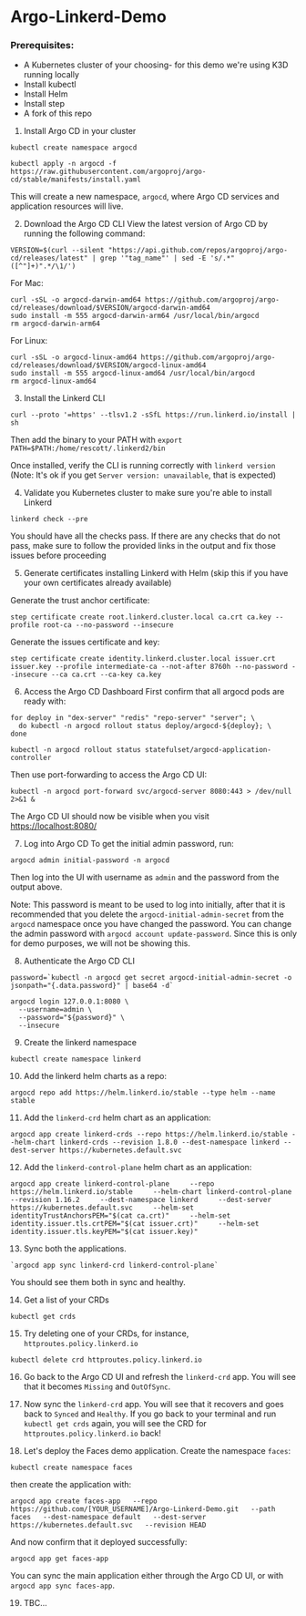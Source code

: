 # Argo-Linkerd-Demo

### Prerequisites:
- A Kubernetes cluster of your choosing- for this demo we're using K3D running locally
- Install kubectl
- Install Helm
- Install step
- A fork of this repo

1. Install Argo CD in your cluster
```
kubectl create namespace argocd

kubectl apply -n argocd -f https://raw.githubusercontent.com/argoproj/argo-cd/stable/manifests/install.yaml
```
This will create a new namespace, `argocd`, where Argo CD services and application resources will live.

2. Download the Argo CD CLI
View the latest version of Argo CD by running the following command: 
```
VERSION=$(curl --silent "https://api.github.com/repos/argoproj/argo-cd/releases/latest" | grep '"tag_name"' | sed -E 's/.*"([^"]+)".*/\1/') 
```
For Mac: 
```
curl -sSL -o argocd-darwin-amd64 https://github.com/argoproj/argo-cd/releases/download/$VERSION/argocd-darwin-amd64
sudo install -m 555 argocd-darwin-arm64 /usr/local/bin/argocd 
rm argocd-darwin-arm64
```
For Linux: 
```
curl -sSL -o argocd-linux-amd64 https://github.com/argoproj/argo-cd/releases/download/$VERSION/argocd-linux-amd64
sudo install -m 555 argocd-linux-amd64 /usr/local/bin/argocd
rm argocd-linux-amd64
```
3. Install the Linkerd CLI
```
curl --proto '=https' --tlsv1.2 -sSfL https://run.linkerd.io/install | sh
```
Then add the binary to your PATH with `export PATH=$PATH:/home/rescott/.linkerd2/bin` 

Once installed, verify the CLI is running correctly with `linkerd version` (Note: It's ok if you get `Server version: unavailable`, that is expected) 

4. Validate you Kubernetes cluster to make sure you're able to install Linkerd
```
linkerd check --pre
```
You should have all the checks pass. If there are any checks that do not pass, make sure to follow the provided links in the output and fix those issues before proceeding

5. Generate certificates installing Linkerd with Helm (skip this if you have your own certificates already available)

Generate the trust anchor certificate:
```
step certificate create root.linkerd.cluster.local ca.crt ca.key --profile root-ca --no-password --insecure
```
Generate the issues certificate and key: 
```
step certificate create identity.linkerd.cluster.local issuer.crt issuer.key --profile intermediate-ca --not-after 8760h --no-password --insecure --ca ca.crt --ca-key ca.key
```

6. Access the Argo CD Dashboard
First confirm that all argocd pods are ready with:
```
for deploy in "dex-server" "redis" "repo-server" "server"; \
  do kubectl -n argocd rollout status deploy/argocd-${deploy}; \
done

kubectl -n argocd rollout status statefulset/argocd-application-controller
```
Then use port-forwarding to access the Argo CD UI: 
```
kubectl -n argocd port-forward svc/argocd-server 8080:443 > /dev/null 2>&1 &
```
The Argo CD UI should now be visible when you visit [https://localhost:8080/](https://localhost:8080/)

7. Log into Argo CD
To get the initial admin password, run:
```
argocd admin initial-password -n argocd
```
Then log into the UI with username as `admin` and the password from the output above.

Note: This password is meant to be used to log into initially, after that it is recommended that you delete the `argocd-initial-admin-secret` from the `argocd` namespace once you have changed the password. You can change the admin password with `argocd account update-password`. Since this is only for demo purposes, we will not be showing this. 

8. Authenticate the Argo CD CLI
```
password=`kubectl -n argocd get secret argocd-initial-admin-secret -o jsonpath="{.data.password}" | base64 -d`

argocd login 127.0.0.1:8080 \
  --username=admin \
  --password="${password}" \
  --insecure
```
9. Create the linkerd namespace
```
kubectl create namespace linkerd
```

10. Add the linkerd helm charts as a repo: 
```
argocd repo add https://helm.linkerd.io/stable --type helm --name stable
```

11. Add the `linkerd-crd` helm chart as an application:
```
argocd app create linkerd-crds --repo https://helm.linkerd.io/stable --helm-chart linkerd-crds --revision 1.8.0 --dest-namespace linkerd --dest-server https://kubernetes.default.svc
```

12. Add the `linkerd-control-plane` helm chart as an application:
```
argocd app create linkerd-control-plane     --repo https://helm.linkerd.io/stable     --helm-chart linkerd-control-plane     --revision 1.16.2     --dest-namespace linkerd     --dest-server https://kubernetes.default.svc     --helm-set identityTrustAnchorsPEM="$(cat ca.crt)"     --helm-set identity.issuer.tls.crtPEM="$(cat issuer.crt)"     --helm-set identity.issuer.tls.keyPEM="$(cat issuer.key)"
```

13. Sync both the applications.
```
`argocd app sync linkerd-crd linkerd-control-plane`
```
You should see them both in sync and healthy.

14. Get a list of your CRDs
```
kubectl get crds
```
15. Try deleting one of your CRDs, for instance, `httproutes.policy.linkerd.io`
```
kubectl delete crd httproutes.policy.linkerd.io
```
16. Go back to the Argo CD UI and refresh the `linkerd-crd` app. You will see that it becomes `Missing` and `OutOfSync`. 

17. Now sync the `linkerd-crd` app. You will see that it recovers and goes back to `Synced` and `Healthy`. If you go back to your terminal and run `kubectl get crds` again, you will see the CRD for `httproutes.policy.linkerd.io` back!

18.  Let's deploy the Faces demo application. Create the namespace `faces`:
```
kubectl create namespace faces
```
then create the application with: 
```
argocd app create faces-app   --repo https://github.com/[YOUR_USERNAME]/Argo-Linkerd-Demo.git   --path faces   --dest-namespace default   --dest-server https://kubernetes.default.svc   --revision HEAD
```
And now confirm that it deployed successfully:
```
argocd app get faces-app
```
You can sync the main application either through the Argo CD UI, or with `argocd app sync faces-app`. 

19. TBC...


